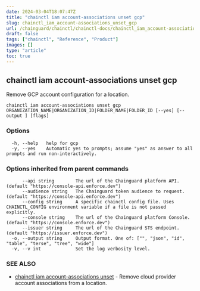 ```yaml
---
date: 2024-03-04T18:07:47Z
title: "chainctl iam account-associations unset gcp"
slug: chainctl_iam_account-associations_unset_gcp
url: /chainguard/chainctl/chainctl-docs/chainctl_iam_account-associations_unset_gcp/
draft: false
tags: ["chainctl", "Reference", "Product"]
images: []
type: "article"
toc: true
---
```

## chainctl iam account-associations unset gcp

Remove GCP account configuration for a location.

```
chainctl iam account-associations unset gcp ORGANIZATION_NAME|ORGANIZATION_ID|FOLDER_NAME|FOLDER_ID [--yes] [--output ] [flags]
```

### Options

```
  -h, --help   help for gcp
  -y, --yes    Automatic yes to prompts; assume "yes" as answer to all prompts and run non-interactively.
```

### Options inherited from parent commands

```
      --api string        The url of the Chainguard platform API. (default "https://console-api.enforce.dev")
      --audience string   The Chainguard token audience to request. (default "https://console-api.enforce.dev")
      --config string     A specific chainctl config file. Uses CHAINCTL_CONFIG environment variable if a file is not passed explicitly.
      --console string    The url of the Chainguard platform Console. (default "https://console.enforce.dev")
      --issuer string     The url of the Chainguard STS endpoint. (default "https://issuer.enforce.dev")
  -o, --output string     Output format. One of: ["", "json", "id", "table", "terse", "tree", "wide"]
  -v, --v int             Set the log verbosity level.
```

### SEE ALSO

* [chainctl iam account-associations unset](/chainguard/chainctl/chainctl-docs/chainctl_iam_account-associations_unset/)	 - Remove cloud provider account associations from a location.


